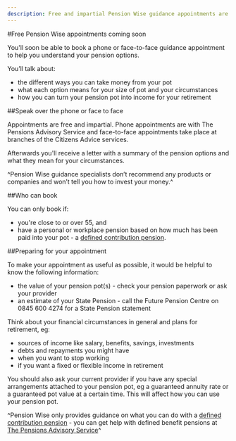 ```yaml
---
description: Free and impartial Pension Wise guidance appointments are coming soon - find out how they work, who's eligible and what you need to do to prepare.
---
```


#Free Pension Wise appointments coming soon

You'll soon be able to book a phone or face-to-face guidance appointment to help you understand your pension options. 

You’ll talk about:

- the different ways you can take money from your pot
- what each option means for your size of pot and your circumstances
- how you can turn your pension pot into income for your retirement

##Speak over the phone or face to face

Appointments are free and impartial. Phone appointments are with The Pensions Advisory Service and face-to-face appointments take place at branches of the Citizens Advice services.

Afterwards you'll receive a letter with a summary of the pension options and what they mean for your circumstances.

^Pension Wise guidance specialists don’t recommend any products or companies and won’t tell you how to invest your money.^

##Who can book

You can only book if:

 - you're close to or over 55, and
 - have a personal or workplace pension based on how much has been paid into your pot - a [defined contribution pension](/pension-types).

##Preparing for your appointment

To make your appointment as useful as possible, it would be helpful to know the following information:

- the value of your pension pot(s) - check your pension paperwork or ask your provider 
- an estimate of your State Pension - call the Future Pension Centre on 0845 600 4274 for a State Pension statement

Think about your financial circumstances in general and plans for retirement, eg:

- sources of income like salary, benefits, savings, investments 
- debts and repayments you might have 
- when you want to stop working
- if you want a fixed or flexible income in retirement

You should also ask your current provider if you have any special arrangements attached to your pension pot, eg a guaranteed annuity rate or a guaranteed pot value at a certain time. This will affect how you can use your pension pot.

^Pension Wise only provides guidance on what you can do with a [defined contribution pension](/pension-types) - you can get help with defined benefit pensions at [The Pensions Advisory Service](http://www.pensionsadvisoryservice.org.uk)^
